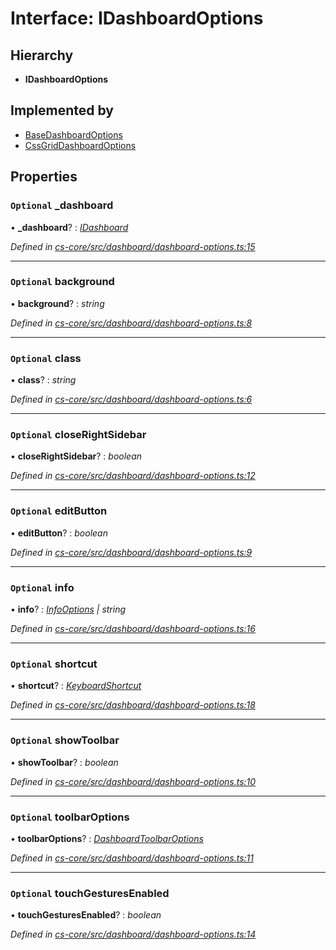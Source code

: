 # Interface: IDashboardOptions

## Hierarchy

* **IDashboardOptions**

## Implemented by

* [BaseDashboardOptions](../classes/_cs_core_src_dashboard_dashboard_options_.basedashboardoptions.md)
* [CssGridDashboardOptions](../classes/_cs_core_src_dashboard_css_grid_dashboard_options_.cssgriddashboardoptions.md)

## Properties

### `Optional` _dashboard

• **_dashboard**? : *[IDashboard](_cs_core_src_dashboard_dashboard_.idashboard.md)*

*Defined in [cs-core/src/dashboard/dashboard-options.ts:15](https://github.com/RichardHovenkamp/csnext/blob/0e0b9b29/packages/cs-core/src/dashboard/dashboard-options.ts#L15)*

___

### `Optional` background

• **background**? : *string*

*Defined in [cs-core/src/dashboard/dashboard-options.ts:8](https://github.com/RichardHovenkamp/csnext/blob/0e0b9b29/packages/cs-core/src/dashboard/dashboard-options.ts#L8)*

___

### `Optional` class

• **class**? : *string*

*Defined in [cs-core/src/dashboard/dashboard-options.ts:6](https://github.com/RichardHovenkamp/csnext/blob/0e0b9b29/packages/cs-core/src/dashboard/dashboard-options.ts#L6)*

___

### `Optional` closeRightSidebar

• **closeRightSidebar**? : *boolean*

*Defined in [cs-core/src/dashboard/dashboard-options.ts:12](https://github.com/RichardHovenkamp/csnext/blob/0e0b9b29/packages/cs-core/src/dashboard/dashboard-options.ts#L12)*

___

### `Optional` editButton

• **editButton**? : *boolean*

*Defined in [cs-core/src/dashboard/dashboard-options.ts:9](https://github.com/RichardHovenkamp/csnext/blob/0e0b9b29/packages/cs-core/src/dashboard/dashboard-options.ts#L9)*

___

### `Optional` info

• **info**? : *[InfoOptions](../classes/_cs_core_src_dashboard_dashboard_options_.infooptions.md) | string*

*Defined in [cs-core/src/dashboard/dashboard-options.ts:16](https://github.com/RichardHovenkamp/csnext/blob/0e0b9b29/packages/cs-core/src/dashboard/dashboard-options.ts#L16)*

___

### `Optional` shortcut

• **shortcut**? : *[KeyboardShortcut](../classes/_cs_core_src_utils_keyboard_shortcut_.keyboardshortcut.md)*

*Defined in [cs-core/src/dashboard/dashboard-options.ts:18](https://github.com/RichardHovenkamp/csnext/blob/0e0b9b29/packages/cs-core/src/dashboard/dashboard-options.ts#L18)*

___

### `Optional` showToolbar

• **showToolbar**? : *boolean*

*Defined in [cs-core/src/dashboard/dashboard-options.ts:10](https://github.com/RichardHovenkamp/csnext/blob/0e0b9b29/packages/cs-core/src/dashboard/dashboard-options.ts#L10)*

___

### `Optional` toolbarOptions

• **toolbarOptions**? : *[DashboardToolbarOptions](../classes/_cs_core_src_dashboard_dashboard_toolbar_options_.dashboardtoolbaroptions.md)*

*Defined in [cs-core/src/dashboard/dashboard-options.ts:11](https://github.com/RichardHovenkamp/csnext/blob/0e0b9b29/packages/cs-core/src/dashboard/dashboard-options.ts#L11)*

___

### `Optional` touchGesturesEnabled

• **touchGesturesEnabled**? : *boolean*

*Defined in [cs-core/src/dashboard/dashboard-options.ts:14](https://github.com/RichardHovenkamp/csnext/blob/0e0b9b29/packages/cs-core/src/dashboard/dashboard-options.ts#L14)*

